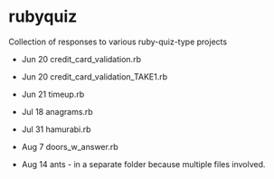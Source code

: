 rubyquiz
========

Collection of responses to various ruby-quiz-type projects

- Jun 20 credit\_card\_validation.rb
- Jun 20 credit\_card\_validation\_TAKE1.rb

- Jun 21 timeup.rb
- Jul 18 anagrams.rb
- Jul 31 hamurabi.rb
- Aug  7 doors\_w\_answer.rb
- Aug 14 ants - in a separate folder because multiple files involved.


